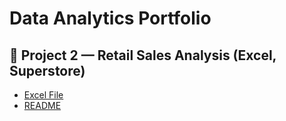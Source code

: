 # Data Analytics Portfolio

## 🛒 Project 2 — Retail Sales Analysis (Excel, Superstore)
- [Excel File](Project02_Retail_Sales_Analysis/Superstore_Analysis.xlsx)
- [README](Project02_Retail_Sales_Analysis/README.md)
